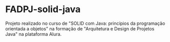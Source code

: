 # FADPJ-solid-java
Projeto realizado no curso de "SOLID com Java: princípios da programação orientada a objetos" na formação de "Arquitetura e Design de Projetos Java" na plataforma Alura.
